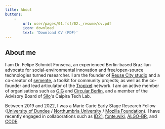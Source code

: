 ```yaml
---
title: About
buttons:
    -
        url: user/pages/01.fsf/02._resume/cv.pdf
        icon: download
        text: 'Download CV (PDF)'
---
```


## About me

I am Dr. Felipe Schmidt Fonseca, an experienced Berlin-based Brazilian advocate for social-environmental innovation and free/open-source technologies turned researcher. I am the founder of [Reuse City studio](https://reuse.city) and a co-creator of [semente](https://semente.de/), a toolkit for community projects; as well as the co-founder and lead articulator of the [Tropixel](https://tropixel.org) network. I am an active member of organisations such as [GIG](https://globalinnovationgathering.org/) and [Circular Berlin](https://circular.berlin/), and a member of the Advisory Board of [Silo](https://silo.org.br/)'s Caipira Tech Lab.

Between 2019 and 2022, I was a Marie Curie Early Stage Research Fellow ([University of Dundee](https://dundee.ac.uk/) / [Northumbria University](https://northumbria.ac.uk) / [Mozilla Foundation](https://foundation.mozilla.org/)). I have recently engaged in collaborations such as [ID21](../stuff/id21-briefing), [fonte.wiki](https://fonte.wiki), [ALGO-BR](https://globalinnovationgathering.org/algoracism/), and [CODE](../stuff/exactitude-maps).